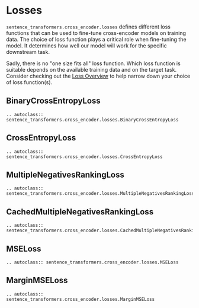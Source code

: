 # Losses
`sentence_transformers.cross_encoder.losses` defines different loss functions that can be used to fine-tune cross-encoder models on training data. The choice of loss function plays a critical role when fine-tuning the model. It determines how well our model will work for the specific downstream task.

Sadly, there is no "one size fits all" loss function. Which loss function is suitable depends on the available training data and on the target task. Consider checking out the [Loss Overview](../../cross_encoder/loss_overview.md) to help narrow down your choice of loss function(s).

## BinaryCrossEntropyLoss
```{eval-rst}
.. autoclass:: sentence_transformers.cross_encoder.losses.BinaryCrossEntropyLoss
```

## CrossEntropyLoss
```{eval-rst}
.. autoclass:: sentence_transformers.cross_encoder.losses.CrossEntropyLoss
```

## MultipleNegativesRankingLoss
```{eval-rst}
.. autoclass:: sentence_transformers.cross_encoder.losses.MultipleNegativesRankingLoss
```

## CachedMultipleNegativesRankingLoss
```{eval-rst}
.. autoclass:: sentence_transformers.cross_encoder.losses.CachedMultipleNegativesRankingLoss
```

## MSELoss
```{eval-rst}
.. autoclass:: sentence_transformers.cross_encoder.losses.MSELoss
```

## MarginMSELoss
```{eval-rst}
.. autoclass:: sentence_transformers.cross_encoder.losses.MarginMSELoss
```
